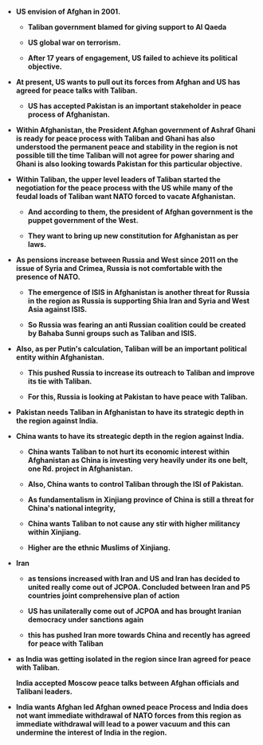 

- **US envision of Afghan in 2001.**
    
    - **Taliban government blamed for giving support to Al Qaeda**
        
    - **US global war on terrorism.**
        
    - **After 17 years of engagement, US failed to achieve its political objective.**
        
- **At present, US wants to pull out its forces from Afghan and US has agreed for peace talks with Taliban.**
    
    - **US has accepted Pakistan is an important stakeholder in peace process of Afghanistan.**
        
- **Within Afghanistan, the President Afghan government of Ashraf Ghani is ready for peace process with Taliban and Ghani has also understood the permanent peace and stability in the region is not possible till the time Taliban will not agree for power sharing and Ghani is also looking towards Pakistan for this particular objective.**
    
- **Within Taliban, the upper level leaders of Taliban started the negotiation for the peace process with the US while many of the feudal loads of Taliban want NATO forced to vacate Afghanistan.**
    
    - **And according to them, the president of Afghan government is the puppet government of the West.**
        
    - **They want to bring up new constitution for Afghanistan as per laws.**
        
- **As pensions increase between Russia and West since 2011 on the issue of Syria and Crimea, Russia is not comfortable with the presence of NATO.**
    
    - **The emergence of ISIS in Afghanistan is another threat for Russia in the region as Russia is supporting Shia Iran and Syria and West Asia against ISIS.**
        
    - **So Russia was fearing an anti Russian coalition could be created by Bahaba Sunni groups such as Taliban and ISIS.**
        
- **Also, as per Putin's calculation, Taliban will be an important political entity within Afghanistan.**
    
    - **This pushed Russia to increase its outreach to Taliban and improve its tie with Taliban.**
        
    - **For this, Russia is looking at Pakistan to have peace with Taliban.**
        

- **Pakistan needs Taliban in Afghanistan to have its strategic depth in the region against India.**
    

- **China wants to have its streategic depth in the region against India.**
    
    - **China wants Taliban to not hurt its economic interest within Afghanistan as China is investing very heavily under its one belt, one Rd. project in Afghanistan.**
        
    - **Also, China wants to control Taliban through the ISI of Pakistan.**
        
    - **As fundamentalism in Xinjiang province of China is still a threat for China's national integrity,**
        
    - **China wants Taliban to not cause any stir with higher militancy within Xinjiang.**
        
    - **Higher are the ethnic Muslims of Xinjiang.**
        
- **Iran**
    
    - **as tensions increased with Iran and US and Iran has decided to united really come out of JCPOA. Concluded between Iran and P5 countries joint comprehensive plan of action**
        
    - **US has unilaterally come out of JCPOA and has brought Iranian democracy under sanctions again**
        
    - **this has pushed Iran more towards China and recently has agreed for peace with Taliban**
        
- **as India was getting isolated in the region since Iran agreed for peace with Taliban.**
    
    **India accepted Moscow peace talks between Afghan officials and Talibani leaders.**
    
- **India wants Afghan led Afghan owned peace Process and India does not want immediate withdrawal of NATO forces from this region as immediate withdrawal will lead to a power vacuum and this can undermine the interest of India in the region.**
    
